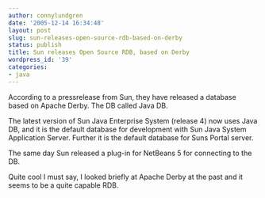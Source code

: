 ```yaml
---
author: connylundgren
date: '2005-12-14 16:34:48'
layout: post
slug: sun-releases-open-source-rdb-based-on-derby
status: publish
title: Sun releases Open Source RDB, based on Derby
wordpress_id: '39'
categories:
- java
---
```


According to a pressrelease from Sun, they have released a database based on
Apache Derby. The DB called Java DB.

The latest version of Sun Java Enterprise System (release 4) now uses Java DB,
and it is the default database for development with Sun Java System
Application Server. Further it is the default database for Suns Portal server.

The same day Sun released a plug-in for NetBeans 5 for connecting to the DB.

Quite cool I must say, I looked briefly at Apache Derby at the past and it
seems to be a quite capable RDB.


